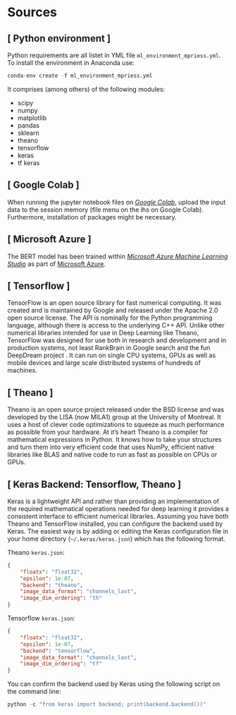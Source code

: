 # Sources

## [ Python environment ]

Python requirements are all listet in YML file `ml_environment_mpriess.yml`.
To install the environment in Anaconda use:

```python
conda-env create -f ml_environment_mpriess.yml
```

It comprises (among others) of the following modules:
* scipy
* numpy
* matplotlib
* pandas
* sklearn
* theano
* tensorflow
* keras
* tf keras

## [ Google Colab ]
When running the jupyter notebook files on [*Google Colab*](https://colab.research.google.com), upload the input data to the session memory (file menu on the lhs on Google Colab). Furthermore, installation of packages might be necessary.

## [ Microsoft Azure ]
The BERT model has been trained within [*Microsoft Azure Machine Learning Studio*](https://learn.microsoft.com/en-us/azure/machine-learning/overview-what-is-machine-learning-studio) as part of [Microsoft Azure](https://azure.microsoft.com/).

## [ Tensorflow ]
TensorFlow is an open source library for fast numerical computing. It was created and is maintained by Google and released under the Apache 2.0 open source license. The API is nominally for the Python programming language, although there is access to the underlying C++ API. Unlike other numerical libraries intended for use in Deep Learning like Theano, TensorFlow was designed for use both in research and development and in production systems,
not least RankBrain in Google search and the fun DeepDream project . It can run on single CPU systems, GPUs as well as mobile devices and large scale distributed systems of hundreds of machines.

## [ Theano ]
Theano is an open source project released under the BSD license and was developed by the LISA (now MILA1) group at the University of Montreal.
It uses a host of clever code optimizations to squeeze as much performance as possible from your hardware. At it’s heart Theano is a compiler for mathematical expressions in Python. It knows how to take your structures and turn them into very efficient code that uses NumPy, efficient native libraries like BLAS and native code to run as fast as possible on CPUs or GPUs.

## [ Keras Backend: Tensorflow, Theano ]
Keras is a lightweight API and rather than providing an implementation of the required mathematical operations needed for deep learning it provides a consistent interface to efficient numerical libraries. Assuming you have both Theano and TensorFlow installed, you can configure the backend used by Keras. The easiest way is by adding or editing the Keras configuration file in your home directory (`~/.keras/keras.json`) which has the following format.

Theano `keras.json`:
```json
{
    "floatx": "float32",
    "epsilon": 1e-07,
    "backend": "theano",
    "image_data_format": "channels_last",
    "image_dim_ordering": "th"
}
```

Tensorflow `keras.json`:
```json
{
    "floatx": "float32",
    "epsilon": 1e-07,
    "backend": "tensorflow",
    "image_data_format": "channels_last",
    "image_dim_ordering": "tf"
}
```

You can confirm the backend used by Keras using the following script on the command line:

```python
python -c "from keras import backend; print(backend.backend())"
```
